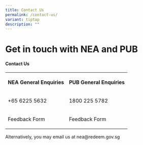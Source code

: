 ```yaml
---
title: Contact Us
permalink: /contact-us/
variant: tiptap
description: ""
---
```

<h1>Get in touch with NEA and PUB</h1>
<p></p>
<h4>Contact Us</h4>
<table>
<tbody>
<tr>
<th rowspan="1" colspan="1">
<p>NEA General Enquiries</p>
</th>
<th rowspan="1" colspan="1">
<p>PUB General Enquiries</p>
</th>
</tr>
<tr>
<td rowspan="1" colspan="1">
<p>+65 6225 5632</p>
</td>
<td rowspan="1" colspan="1">
<p>1800 225 5782</p>
</td>
</tr>
<tr>
<td rowspan="1" colspan="1">
<p>Feedback Form</p>
</td>
<td rowspan="1" colspan="1">
<p>Feedback Form</p>
</td>
</tr>
</tbody>
</table>
<p>Alternatively, you may email us at nea@redeem.gov.sg</p>
<p></p>
<p></p>